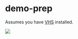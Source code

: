 # demo-prep

Assumes you have [VHS](https://github.com/charmbracelet/vhs?tab=readme-ov-file) installed.

![](https://github.com/demo-prep/skeleton.gif)
